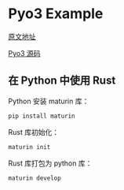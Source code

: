# Pyo3 Example

[原文地址](https://saidvandeklundert.net/learn/2021-11-18-calling-rust-from-python-using-pyo3/)

[Pyo3 源码](https://github.com/PyO3/pyo3)

## 在 Python 中使用 Rust

Python 安装 maturin 库：

```sh
pip install maturin
```

Rust 库初始化：

```sh
maturin init
```

Rust 库打包为 python 库：

```sh
maturin develop
```
